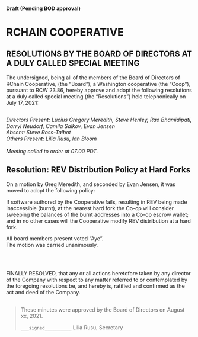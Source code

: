 #### Draft (Pending BOD approval)
<!--Markdown rendering of [2021/07-17/20210717-DocuSign.pdf](/2021/07-17/20210406-DocuSign.pdf)-->

##

# RCHAIN COOPERATIVE

## RESOLUTIONS BY THE BOARD OF DIRECTORS AT A DULY CALLED SPECIAL MEETING
The undersigned, being all of the members of the Board of Directors of RChain Cooperative, (the “Board”), a Washington cooperative (the “Coop”), pursuant to RCW 23.86, hereby approve and adopt the following resolutions at a duly called special meeting (the “Resolutions”) held telephonically on July 17, 2021:

##

*Directors Present: Lucius Gregory Meredith, Steve Henley,  Rao Bhamidipati, Darryl Neudorf, Camila Salkov, Evan Jensen* \
*Absent: Steve Ross-Talbot* \
*Others Present:  Lilia Rusu, Ian Bloom* \
\
*Meeting called to order at 07:00 PDT.*

##


## Resolution: REV Distribution Policy at Hard Forks
On a motion by Greg Meredith, and seconded by Evan Jensen, it was moved to adopt the following policy:

If software authored by the Cooperative fails, resulting in REV being made inaccessible (burnt), at the nearest hard fork the Co-op will consider sweeping the balances of the burnt addresses into a Co-op escrow wallet; and in no other cases will the Cooperative modify REV distribution at a hard fork.

All board members present voted “Aye”. \
The motion was carried unanimously.

<br>

##

FINALLY RESOLVED, that any or all actions heretofore taken by any director of the Company with respect to any matter referred to or contemplated by the foregoing resolutions be, and hereby is, ratified and confirmed as the act and deed of the Company.

##

>These minutes were approved by the Board of Directors on August xx, 2021.
>
> `___signed__________`
> Lilia Rusu, Secretary
